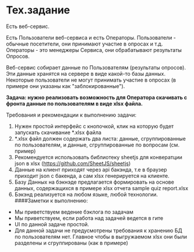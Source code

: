 # Тех.задание
Есть веб-сервис.
 
Есть Пользователи веб-сервиса и есть Операторы. Пользователи - обычные посетители, они принимают участие в опросах и т.д.  Операторы - это менеджеры Сервиса, они обрабатывают результаты Опросов.
 
Веб-сервис собирает данные по Пользователям (результаты опросов). Эти данные хранятся на сервере в виде какой-то базы данных. Некоторые пользователи не могут принимать участие в опросах (в примере они указаны как "заблокированные").
 
**Задача: нужно реализовать возможность для Оператора скачивать с фронта данные по пользователям в виде xlsx файла.** 
 
Требования и рекомендации к выполнению задачи:
1. Нужен простой интерфейс с кнопочкой, клик на которую будет запускать скачивание *.xlsx файла
2. *.xlsx файл должен содержать два листа: данные, сгруппированные по пользователям, и данные, сгруппированные по вопросам (см. пример)
3. Рекомендуется использовать библиотеку sheetjs для конвератции json в xlsx (https://github.com/SheetJS/sheetjs)
4. Данные на клиент приходят через api бакэнда, т.е в браузер приходит json с бакенда, а сам xlsx генерируется на клиенте.
5. Базу Данных на бэкнэде предлагается формировать на основе данных, содержащихся в примере xlsx отчета sample quiz report.xlsx
6. Бэкэнд реализуется на любом языке, любой технологии.
####Заметки к выполнению:
+ Мы приветствуем ведение бэклога по задачам
+ Мы приветствуем, если работа над задачей ведется в гите
+ UI по данной задаче простой.
+ Для данной задачи не предусмотрены требования к хранению БД по пользователям нет. Главное чтобы в выгружаемом xlsx они были разделены и сгруппированы (как в примере)